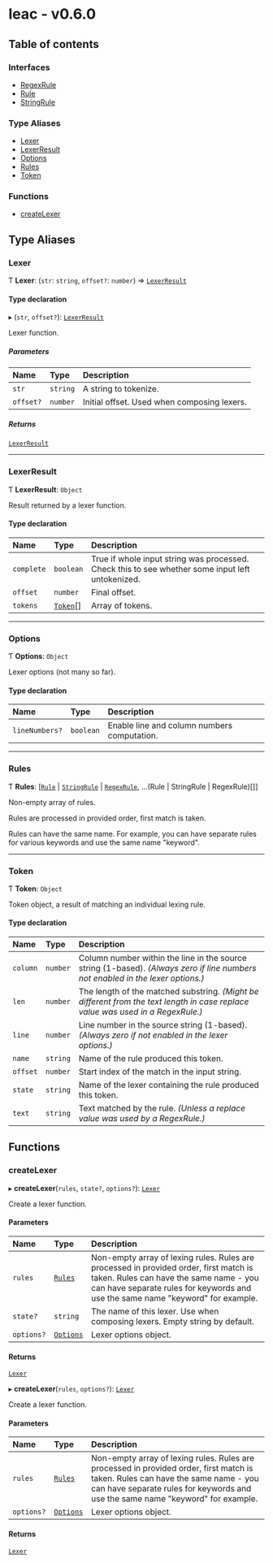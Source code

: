 # leac - v0.6.0

## Table of contents

### Interfaces

- [RegexRule](interfaces/RegexRule.md)
- [Rule](interfaces/Rule.md)
- [StringRule](interfaces/StringRule.md)

### Type Aliases

- [Lexer](index.md#lexer)
- [LexerResult](index.md#lexerresult)
- [Options](index.md#options)
- [Rules](index.md#rules)
- [Token](index.md#token)

### Functions

- [createLexer](index.md#createlexer)

## Type Aliases

### Lexer

Ƭ **Lexer**: (`str`: `string`, `offset?`: `number`) => [`LexerResult`](index.md#lexerresult)

#### Type declaration

▸ (`str`, `offset?`): [`LexerResult`](index.md#lexerresult)

Lexer function.

##### Parameters

| Name | Type | Description |
| :------ | :------ | :------ |
| `str` | `string` | A string to tokenize. |
| `offset?` | `number` | Initial offset. Used when composing lexers. |

##### Returns

[`LexerResult`](index.md#lexerresult)

___

### LexerResult

Ƭ **LexerResult**: `Object`

Result returned by a lexer function.

#### Type declaration

| Name | Type | Description |
| :------ | :------ | :------ |
| `complete` | `boolean` | True if whole input string was processed.  Check this to see whether some input left untokenized. |
| `offset` | `number` | Final offset. |
| `tokens` | [`Token`](index.md#token)[] | Array of tokens. |

___

### Options

Ƭ **Options**: `Object`

Lexer options (not many so far).

#### Type declaration

| Name | Type | Description |
| :------ | :------ | :------ |
| `lineNumbers?` | `boolean` | Enable line and column numbers computation. |

___

### Rules

Ƭ **Rules**: [[`Rule`](interfaces/Rule.md) \| [`StringRule`](interfaces/StringRule.md) \| [`RegexRule`](interfaces/RegexRule.md), ...(Rule \| StringRule \| RegexRule)[]]

Non-empty array of rules.

Rules are processed in provided order, first match is taken.

Rules can have the same name. For example, you can have
separate rules for various keywords and use the same name "keyword".

___

### Token

Ƭ **Token**: `Object`

Token object, a result of matching an individual lexing rule.

#### Type declaration

| Name | Type | Description |
| :------ | :------ | :------ |
| `column` | `number` | Column number within the line in the source string (1-based).  _(Always zero if line numbers not enabled in the lexer options.)_ |
| `len` | `number` | The length of the matched substring.  _(Might be different from the text length in case replace value was used in a RegexRule.)_ |
| `line` | `number` | Line number in the source string (1-based).  _(Always zero if not enabled in the lexer options.)_ |
| `name` | `string` | Name of the rule produced this token. |
| `offset` | `number` | Start index of the match in the input string. |
| `state` | `string` | Name of the lexer containing the rule produced this token. |
| `text` | `string` | Text matched by the rule. _(Unless a replace value was used by a RegexRule.)_ |

## Functions

### createLexer

▸ **createLexer**(`rules`, `state?`, `options?`): [`Lexer`](index.md#lexer)

Create a lexer function.

#### Parameters

| Name | Type | Description |
| :------ | :------ | :------ |
| `rules` | [`Rules`](index.md#rules) | Non-empty array of lexing rules.  Rules are processed in provided order, first match is taken.  Rules can have the same name - you can have separate rules for keywords and use the same name "keyword" for example. |
| `state?` | `string` | The name of this lexer. Use when composing lexers. Empty string by default. |
| `options?` | [`Options`](index.md#options) | Lexer options object. |

#### Returns

[`Lexer`](index.md#lexer)

▸ **createLexer**(`rules`, `options?`): [`Lexer`](index.md#lexer)

Create a lexer function.

#### Parameters

| Name | Type | Description |
| :------ | :------ | :------ |
| `rules` | [`Rules`](index.md#rules) | Non-empty array of lexing rules.  Rules are processed in provided order, first match is taken.  Rules can have the same name - you can have separate rules for keywords and use the same name "keyword" for example. |
| `options?` | [`Options`](index.md#options) | Lexer options object. |

#### Returns

[`Lexer`](index.md#lexer)

